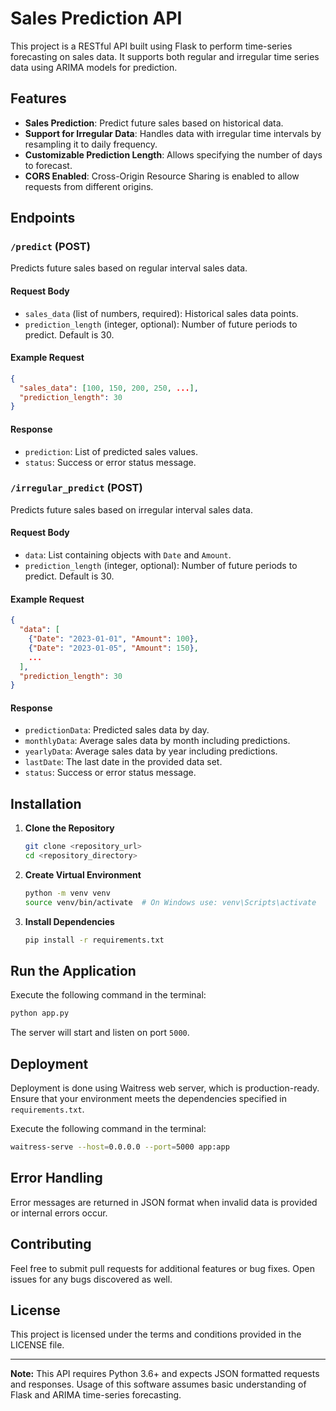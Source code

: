 # Sales Prediction API

This project is a RESTful API built using Flask to perform time-series forecasting on sales data. It supports both regular and irregular time series data using ARIMA models for prediction.

## Features

- **Sales Prediction**: Predict future sales based on historical data.
- **Support for Irregular Data**: Handles data with irregular time intervals by resampling it to daily frequency.
- **Customizable Prediction Length**: Allows specifying the number of days to forecast.
- **CORS Enabled**: Cross-Origin Resource Sharing is enabled to allow requests from different origins.

## Endpoints

### `/predict` (POST)

Predicts future sales based on regular interval sales data.

#### Request Body

- `sales_data` (list of numbers, required): Historical sales data points.
- `prediction_length` (integer, optional): Number of future periods to predict. Default is 30.

#### Example Request

```json
{
  "sales_data": [100, 150, 200, 250, ...],
  "prediction_length": 30
}
```

#### Response

- `prediction`: List of predicted sales values.
- `status`: Success or error status message.

### `/irregular_predict` (POST)

Predicts future sales based on irregular interval sales data.

#### Request Body

- `data`: List containing objects with `Date` and `Amount`.
- `prediction_length` (integer, optional): Number of future periods to predict. Default is 30.

#### Example Request

```json
{
  "data": [
    {"Date": "2023-01-01", "Amount": 100},
    {"Date": "2023-01-05", "Amount": 150},
    ...
  ],
  "prediction_length": 30
}
```

#### Response

- `predictionData`: Predicted sales data by day.
- `monthlyData`: Average sales data by month including predictions.
- `yearlyData`: Average sales data by year including predictions.
- `lastDate`: The last date in the provided data set.
- `status`: Success or error status message.

## Installation

1. **Clone the Repository**

   ```bash
   git clone <repository_url>
   cd <repository_directory>
   ```

2. **Create Virtual Environment**

   ```bash
   python -m venv venv
   source venv/bin/activate  # On Windows use: venv\Scripts\activate
   ```

3. **Install Dependencies**

   ```bash
   pip install -r requirements.txt
   ```

## Run the Application

Execute the following command in the terminal:

```bash
python app.py
```

The server will start and listen on port `5000`.

## Deployment

Deployment is done using Waitress web server, which is production-ready. Ensure that your environment meets the dependencies specified in `requirements.txt`.

Execute the following command in the terminal:

```bash
waitress-serve --host=0.0.0.0 --port=5000 app:app
```

## Error Handling

Error messages are returned in JSON format when invalid data is provided or internal errors occur.

## Contributing

Feel free to submit pull requests for additional features or bug fixes. Open issues for any bugs discovered as well.

## License

This project is licensed under the terms and conditions provided in the LICENSE file.

---

**Note:** This API requires Python 3.6+ and expects JSON formatted requests and responses. Usage of this software assumes basic understanding of Flask and ARIMA time-series forecasting.